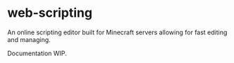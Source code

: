 # web-scripting

An online scripting editor built for Minecraft servers allowing for fast editing and managing.

Documentation WIP.